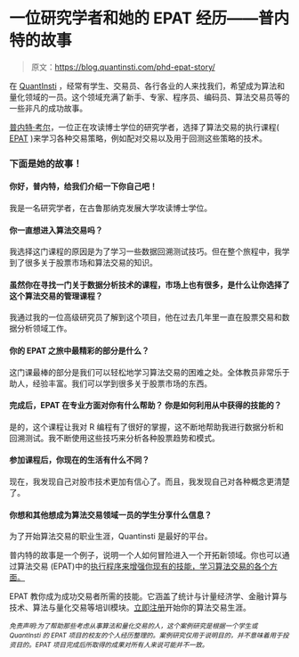 # 一位研究学者和她的 EPAT 经历——普内特的故事

> 原文：<https://blog.quantinsti.com/phd-epat-story/>

在 [QuantInsti](https://www.quantinsti.com/) ，经常有学生、交易员、各行各业的人来找我们，希望成为算法和量化领域的一员。这个领域充满了新手、专家、程序员、编码员、算法交易员等的一些非凡的成功故事。

[普内特·考尔](https://www.linkedin.com/in/puneet-kaur-141920176/)，一位正在攻读博士学位的研究学者，选择了算法交易的执行课程( [EPAT](https://www.quantinsti.com/EPAT) )来学习各种交易策略，例如配对交易以及用于回测这些策略的技术。

### 下面是她的故事！

#### 你好，普内特，给我们介绍一下你自己吧！

我是一名研究学者，在古鲁那纳克发展大学攻读博士学位。

#### 你一直想进入算法交易吗？

我选择这门课程的原因是为了学习一些数据回溯测试技巧。但在整个旅程中，我学到了很多关于股票市场和算法交易的知识。

#### 虽然你在寻找一门关于数据分析技术的课程，市场上也有很多，是什么让你选择了这个算法交易的管理课程？

我通过我的一位高级研究员了解到这个项目，他在过去几年里一直在股票交易和数据分析领域工作。

#### 你的 EPAT 之旅中最精彩的部分是什么？

这门课最棒的部分是我们可以轻松地学习算法交易的困难之处。全体教员非常乐于助人，经验丰富。我们可以学到很多关于股票市场的东西。

#### 完成后，EPAT 在专业方面对你有什么帮助？ **你是如何利用从中获得的技能的？**

是的，这个课程让我对 R 编程有了很好的掌握，这不断地帮助我进行数据分析和回溯测试。我不断使用这些技巧来分析各种股票趋势和模式。

#### 参加课程后，你现在的生活有什么不同？

现在，我发现自己对股市技术更加有信心了。而且，我发现自己对各种概念更清楚了。

#### 你想和其他想成为算法交易领域一员的学生分享什么信息？

为了开始算法交易的职业生涯，Quantinsti 是最好的平台。

普内特的故事是一个例子，说明一个人如何冒险进入一个开拓新领域。你也可以通过算法交易 (EPAT)中的[执行程序来增强你现有的技能，学习算法交易的各个方面。](https://www.quantinsti.com/EPAT)

EPAT 教你成为成功交易者所需的技能。它涵盖了统计与计量经济学、金融计算与技术、算法与量化交易等培训模块。[立即注册](https://www.quantinsti.com/EPAT)开始你的算法交易生涯。

*<small>免责声明:为了帮助那些考虑从事算法和量化交易的人，这个案例研究是根据一个学生或 QuantInsti 的 EPAT 项目的校友的个人经历整理的。案例研究仅用于说明目的，并不意味着用于投资目的。EPAT 项目完成后所取得的成果对所有人来说可能并不一致。</small>*